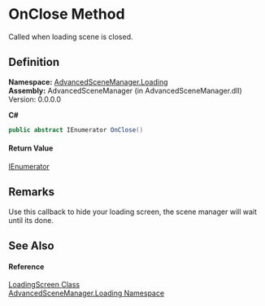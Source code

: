 # OnClose Method


Called when loading scene is closed.



## Definition
**Namespace:** <a href="N_AdvancedSceneManager_Loading.md">AdvancedSceneManager.Loading</a>  
**Assembly:** AdvancedSceneManager (in AdvancedSceneManager.dll) Version: 0.0.0.0

**C#**
``` C#
public abstract IEnumerator OnClose()
```



#### Return Value
<a href="https://learn.microsoft.com/dotnet/api/system.collections.ienumerator" target="_blank" rel="noopener noreferrer">IEnumerator</a>

## Remarks
Use this callback to hide your loading screen, the scene manager will wait until its done.

## See Also


#### Reference
<a href="T_AdvancedSceneManager_Loading_LoadingScreen.md">LoadingScreen Class</a>  
<a href="N_AdvancedSceneManager_Loading.md">AdvancedSceneManager.Loading Namespace</a>  
